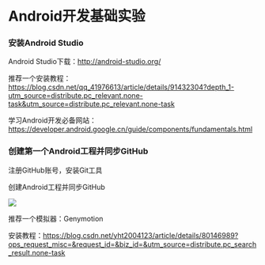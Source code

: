 # Android开发基础实验

### 安装Android Studio

Android Studio下载：http://android-studio.org/

推荐一个安装教程：https://blog.csdn.net/qq_41976613/article/details/91432304?depth_1-utm_source=distribute.pc_relevant.none-task&utm_source=distribute.pc_relevant.none-task

学习Android开发必备网站：https://developer.android.google.cn/guide/components/fundamentals.html



### 创建第一个Android工程并同步GitHub

注册GitHub账号，安装Git工具

创建Android工程并同步GitHub

![](https://raw.githubusercontent.com/yoooogaaaa/Android/master/Helloworld/Helloworld.png)



推荐一个模拟器：Genymotion

安装教程：https://blog.csdn.net/yht2004123/article/details/80146989?ops_request_misc=&request_id=&biz_id=&utm_source=distribute.pc_search_result.none-task
